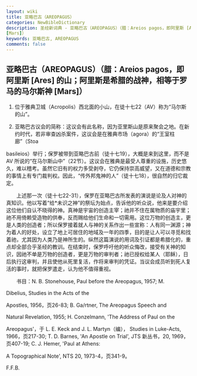 ```yaml
---
layout: wiki
title: 亚略巴古（AREOPAGUS）
categories: NewBibleDictionary
description: 圣经新词典 - 亚略巴古（AREOPAGUS）（腊：Areios pagos，即阿里斯 [Ares] 的山；阿里斯是希腊的战神，相等于罗马的马尔斯神
[Mars]）
keywords: 亚略巴古, AREOPAGUS
comments: false
---
```


## 亚略巴古（AREOPAGUS）（腊：Areios pagos，即阿里斯 [Ares] 的山；阿里斯是希腊的战神，相等于罗马的马尔斯神 [Mars]）

1. 位于雅典卫城（Acropolis）西北面的小山，在徒十七22（AV）称为“马尔斯的山”。

2. 亚略巴古议会的简称：这议会有此名称，因为亚里斯山是原来聚会之地。在新约时代，若非审查凶杀案件，这议会是在雅典市场（agora）的“王室柱廊”（Stoa

basileios）举行；保罗被带到亚略巴古前（徒十七19），大概是来到这里，而不是 AV 所说的“在马尔斯山中”（22节）。这议会在雅典是最受人尊重的设施，历史悠久，难以稽考。虽然它旧有的权力多受剥夺，它仍保持崇高威望，又在道德和宗教的事情上有专门裁判权。因此，“传外邦鬼神的人”（徒十七18），很自然的归它裁定。

 　　上述那一次（徒十七22-31），保罗在亚略巴古所发表的演说是论及人对神的真知识。他以写着“给*未识之神”的祭坛为始点，告诉他的听众说，他来是要介绍这位他们自认不晓得的神。真神是宇宙的创造主宰；祂并不住在属物质的庙宇里；祂不用倚赖受造物的供奉，反而赐给他们生命和一切需用。这位万物的创造主，更是人类的创造者；所以保罗接着就人与神的关系作出一些宣称：人有同一渊源；神为着人的好处，设立了地上可居住的地域及一年的四季，目的是让人可以寻觅和找着祂，尤其因为人类乃是神所生的。纵然这篇演说的用词及引证都是希腊化的，重点却全部合乎圣经的教训。在结束时，保罗呼吁他的听众悔改，接受有关神的知识，因祂不单是万物的创造者，更是万物的审判者；祂已授权给某人（耶稣），日后执行这审判，并且使他从死里复活，作将来审判的凭证。当议会成员听到死人复活的事时，就把保罗遣走，认为他不值得重视。

　　书目：N. B. Stonehouse, Paul before the Areopagus, 1957; M.

Dibelius, Studies in the Acts of the

Apostles, 1956，页26-83; B. Ga/rtner, The Areopagus Speech and

Natural Revelation, 1955; H. Conzelmann, 'The Address of Paul on the

Areopagus'，于 L. E. Keck and J. L. Martyn（编）， Studies in Luke-Acts, 1966，页217-30; T. D. Barnes, 'An Apostle on Trial', JTS 新丛书，20, 1969，页407-19; C. J. Hemer, 'Paul at Athens:

A Topographical Note', NTS 20, 1973-4，页341-9。

F.F.B.






